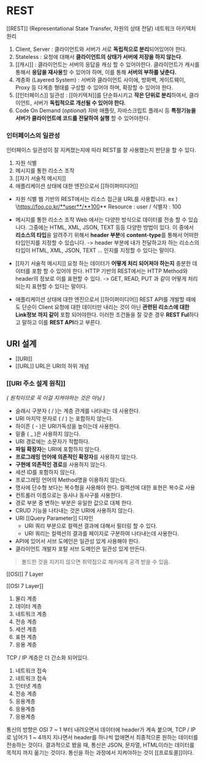 
# REST
[[REST]] (Representational State Transfer, 자원의 상태 전달)
네트워크 아키텍처 원리

1. Client, Server : 클라이언트와 서버가 서로 **독립적으로 분리**되어있어야 한다.
2. Stateless : 요청에 대해서 **클라이언트의 상태가 서버에 저장을 하지 않는다**.
3. [[캐시]] : 클라이언트는 서버의 응답을 캐싱 할 수 있어야한다. 클라이언트가 캐시를 통해서 **응답을 재사용**할 수 있어야 하며, 이를 통해 **서버의 부하를 낮춘다.**
4. 계층화 (Layered System) : 서버와 클라이언트 사이에, 방화벽, 게이트웨이, Proxy 등 다계층 형태를 구성할 수 있어야 하며, 확장할 수 있어야 한다.
5. [[인터페이스]] 일관성 : [[아키텍처]]를 단순화시키고 **작은 단위로 분리**하여서, 클라이언트, 서버가 **독립적으로 개선될 수 있어야 한다.**
6. Code On Demand (*optional*) 자바 애플릿, 자바스크립트 플래시 등 **특정기능을 서버가 클라이언트에 코드를 전달하여 실행** 할 수 있어야한다.



### 인터페이스의 일관성
인터페이스 일관성이 잘 지켜졌는지에 따라 REST를 잘 사용했는지 판단을 할 수 있다.
1. 자원 식별
2. 메시지를 통한 리소스 조작
3. [[자기 서술적 메시지]]
4. 애플리케이션 상태에 대한 엔진으로서 [[하이퍼미디어]]


- 자원 식별
	웹 기반의 REST에서는 리소스 접근을 URL를 사용합니다.
	ex ) \https://foo.co.kr/**user**/**100**
		Resource : user / 식별자 : 100


- 메시지를 통한 리소스 조작
	Web 에서는 다양한 방식으로 데이터를 전송 할 수 있습니다.
	그중에는 HTML, XML, JSON, TEXT 등등 다양한 방법이 있다.
	이 중에서 **리소스의 타입**을 알려주기 위해서 **header 부분**에 **content-type**를 통해서 어떠한 타입인지를 지정할 수 있습니다.
-> header 부분에 내가 전달하고자 하는 리소스의 타입이 HTML, XML, JSON, TEXT ... 인지를 지정할 수 있다는 말이다.

- [[자기 서술적 메시지]]
	요청 하는 데이터가 **어떻게 처리 되어져야 하는지** 충분한 데이터를 포함 할 수 있어야 한다.
	HTTP 기반의 REST에서는 HTTP Method와 header의 정보로 이를 표현할 수 있다.
-> GET, READ, PUT 과 같이 어떻게 처리되는지 표현할 수 있다는 말이다.

- 애플리케이션 상태에 대한 엔진으로서 [[하이퍼미디어]]
	REST API를 개발할 때에도 단순이 Client 요청에 대한 데이터만 내리는 것이 아닌 **관련된 리소스에 대한 Link정보 까지 같이** 포함 되어야한다.
	이러한 조건들을 잘 갖춘 경우 **REST Ful**하다고 말하고 이를 **REST API**라고 부른다.


## URI 설계
- [[URI]]
- [[URL]]
URL은 URI의 하위 개념

### [[URI 주소 설계 원칙]]
*( 원칙이므로 꼭 이걸 지켜야하는 것은 아님 )*
- 슬래시 구분자 ( / )는 계층 관계를 나타내는 데 사용한다.
- URI 마지막 문자로 ( / ) 는 포함하지 않는다.
- 하이픈 ( - )은 URI가독성을 높이는데 사용한다.
- 밑줄 ( _ )은 사용하지 않는다.
- URI 경로에는 소문자가 적합하다.
- **파일 확장자**는 URI에 포함하지 않는다.
- **프로그래밍 언어에 의존적인 확장자**를 사용하지 않는다.
- **구현에 의존적인 경로**를 사용하지 않는다.
- 세션 ID를 포함하지 않는다.
- 프로그래밍 언어의 Method명을 이용하지 않는다.
- 명사에 단수형 보다는 복수형을 사용해야 한다. 컬렉션에 대한 표현은 복수로 사용
- 컨트롤러 이름으로는 동사나 동사구를 사용한다.
- 경로 부분 중 변하는 부분은 유일한 값으로 대체 한다.
- CRUD 기능을 나타내는 것은 URI에 사용하지 않는다.
- URI [[Query Parameter]] 디자인
	- URI 쿼리 부분으로 컬렉션 결과에 대해서 필터링 할 수 있다.
	- URI 쿼리는 컬렉션의 결과를 페이지로 구분하여 나타내는데 사용한다.
- API에 있어서 서브 도메인은 일관성 있게 사용해야 한다.
- 클라이언트 개발자 포탈 서브 도메인은 일관성 있게 만든다.
>볼드한 것을 지키지 않으면 취약점으로 해커에게 공격 받을 수 있음.




[[OSI]] 7 Layer

[[OSI 7 Layer]]
1. 물리 계층
2. 데이터 계층
3. 네트워크 계층
4. 전송 계층
5. 세션 계층
6. 표현 계층
7. 응용 계층


TCP / IP 계층은 더 간소화 되어있다.
1. 네트워크 접속
1. 네트워크 접속
2. 인터넷 계층
3. 전송 계층
4. 응용계층
4. 응용계층
4. 응용계층


통신의 방향은 OSI 7 ~ 1 부터 내려오면서 데이터에 header가 계속 붙으며, TCP / IP로 넘어가 1 ~ 4까지 지나면서 header를 하나씩 없애면서 최종적으론 원하는 데이터를 전송하는 것이다.
결과적으로 봤을 때, 통신은 JSON, 문자열, HTML이라는 데이터를 목적지 까지 옮기는 것이다.
통신을 하는 과정에서 지켜야하는 것이 [[프로토콜]]이다.







